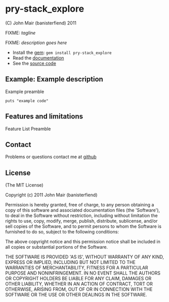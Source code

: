 pry-stack_explore
===========

(C) John Mair (banisterfiend) 2011

FIXME: _tagline_

FIXME: _description goes here_

* Install the [gem](https://rubygems.org/gems/pry-stack_explore): `gem install pry-stack_explore`
* Read the [documentation](http://rdoc.info/github/banister/pry-stack_explore/master/file/README.md)
* See the [source code](http://github.com/banister/pry-stack_explore)

Example: Example description
--------

Example preamble

    puts "example code"

Features and limitations
-------------------------

Feature List Preamble

Contact
-------

Problems or questions contact me at [github](http://github.com/banister)


License
-------

(The MIT License) 

Copyright (c) 2011 John Mair (banisterfiend)

Permission is hereby granted, free of charge, to any person obtaining
a copy of this software and associated documentation files (the
'Software'), to deal in the Software without restriction, including
without limitation the rights to use, copy, modify, merge, publish,
distribute, sublicense, and/or sell copies of the Software, and to
permit persons to whom the Software is furnished to do so, subject to
the following conditions:

The above copyright notice and this permission notice shall be
included in all copies or substantial portions of the Software.

THE SOFTWARE IS PROVIDED 'AS IS', WITHOUT WARRANTY OF ANY KIND,
EXPRESS OR IMPLIED, INCLUDING BUT NOT LIMITED TO THE WARRANTIES OF
MERCHANTABILITY, FITNESS FOR A PARTICULAR PURPOSE AND NONINFRINGEMENT.
IN NO EVENT SHALL THE AUTHORS OR COPYRIGHT HOLDERS BE LIABLE FOR ANY
CLAIM, DAMAGES OR OTHER LIABILITY, WHETHER IN AN ACTION OF CONTRACT,
TORT OR OTHERWISE, ARISING FROM, OUT OF OR IN CONNECTION WITH THE
SOFTWARE OR THE USE OR OTHER DEALINGS IN THE SOFTWARE.
